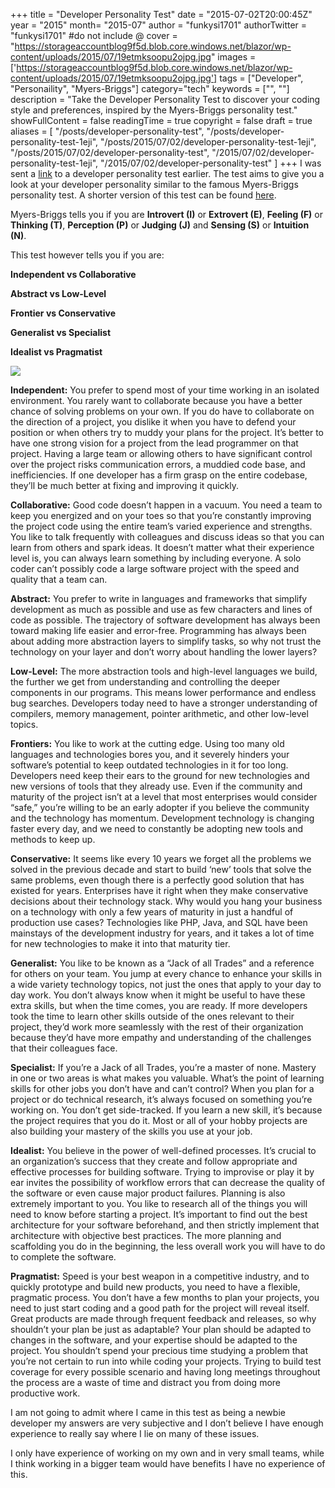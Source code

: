 +++
title = "Developer Personality Test"
date = "2015-07-02T20:00:45Z"
year = "2015"
month= "2015-07"
author = "funkysi1701"
authorTwitter = "funkysi1701" #do not include @
cover = "https://storageaccountblog9f5d.blob.core.windows.net/blazor/wp-content/uploads/2015/07/19etmksoopu2ojpg.jpg"
images = ['https://storageaccountblog9f5d.blob.core.windows.net/blazor/wp-content/uploads/2015/07/19etmksoopu2ojpg.jpg']
tags = ["Developer", "Personaility", "Myers-Briggs"]
category="tech"
keywords = ["", ""]
description = "Take the Developer Personality Test to discover your coding style and preferences, inspired by the Myers-Briggs personality test."
showFullContent = false
readingTime = true
copyright = false
draft = true
aliases = [
    "/posts/developer-personality-test",
    "/posts/developer-personality-test-1eji",
    "/posts/2015/07/02/developer-personality-test-1eji",
    "/posts/2015/07/02/developer-personality-test",
    "/2015/07/02/developer-personality-test-1eji",
    "/2015/07/02/developer-personality-test"
]
+++
I was sent a [link](https://www.surveygizmo.com/s3/1883619/Developer-Personality-Test) to a developer personality test earlier. The test aims to give you a look at your developer personality similar to the famous Myers-Briggs personality test. A shorter version of this test can be found [here](https://www.surveygizmo.com/s3/1900187/Short-Developer-Personality-Test).

Myers-Briggs tells you if you are **Introvert (I)** or **Extrovert (E)**, **Feeling (F)** or **Thinking (T)**, **Perception (P)** or **Judging (J)** and **Sensing (S)** or **Intuition (N)**.

This test however tells you if you are:

**Independent vs Collaborative**

**Abstract vs Low-Level**

**Frontier vs Conservative**

**Generalist vs Specialist**

**Idealist vs Pragmatist**

![](https://storageaccountblog9f5d.blob.core.windows.net/blazor/wp-content/uploads/2015/07/19etmksoopu2ojpg.jpg)

**Independent:**
You prefer to spend most of your time working in an isolated environment.  You rarely want to collaborate because you have a better chance of solving problems on your own.  If you do have to collaborate on the direction of a project, you dislike it when you have to defend your position or when others try to muddy your plans for the project.  It’s better to have one strong vision for a project from the lead programmer on that project.  Having a large team or allowing others to have significant control over the project risks communication errors, a muddied code base, and inefficiencies.  If one developer has a firm grasp on the entire codebase, they’ll be much better at fixing and improving it quickly.

**Collaborative:**
Good code doesn’t happen in a vacuum.  You need a team to keep you energized and on your toes so that you’re constantly improving the project code using the entire team’s varied experience and strengths.  You like to talk frequently with colleagues and discuss ideas so that you can learn from others and spark ideas.  It doesn’t matter what their experience level is, you can always learn something by including everyone.  A solo coder can’t possibly code a large software project with the speed and quality that a team can.

**Abstract:**
You prefer to write in languages and frameworks that simplify development as much as possible and use as few characters and lines of code as possible. The trajectory of software development has always been toward making life easier and error-free. Programming has always been about adding more abstraction layers to simplify tasks, so why not trust the technology on your layer and don’t worry about handling the lower layers?

**Low-Level:**
The more abstraction tools and high-level languages we build, the further we get from understanding and controlling the deeper components in our programs.  This means lower performance and endless bug searches.  Developers today need to have a stronger understanding of compilers, memory management, pointer arithmetic, and other low-level topics.

**Frontiers:**
You like to work at the cutting edge.  Using too many old languages and technologies bores you, and it severely hinders your software’s potential to keep outdated technologies in it for too long. Developers need keep their ears to the ground for new technologies and new versions of tools that they already use.  Even if the community and maturity of the project isn’t at a level that most enterprises would consider “safe,” you’re willing to be an early adopter if you believe the community and the technology has momentum.  Development technology is changing faster every day, and we need to constantly be adopting new tools and methods to keep up.

**Conservative:**
It seems like every 10 years we forget all the problems we solved in the previous decade and start to build ‘new’ tools that solve the same problems, even though there is a perfectly good solution that has existed for years.  Enterprises have it right when they make conservative decisions about their technology stack. Why would you hang your business on a technology with only a few years of maturity in just a handful of production use cases?  Technologies like PHP, Java, and SQL have been mainstays of the development industry for years, and it takes a lot of time for new technologies to make it into that maturity tier.

**Generalist:**
You like to be known as a “Jack of all Trades” and a reference for others on your team. You jump at every chance to enhance your skills in a wide variety technology topics, not just the ones that apply to your day to day work.  You don’t always know when it might be useful to have these extra skills, but when the time comes, you are ready.  If more developers took the time to learn other skills outside of the ones relevant to their project, they’d work more seamlessly with the rest of their organization because they’d have more empathy and understanding of the challenges that their colleagues face.

**Specialist:**
If you’re a Jack of all Trades, you’re a master of none. Mastery in one or two areas is what makes you valuable.  What’s the point of learning skills for other jobs you don’t have and can’t control? When you plan for a project or do technical research, it’s always focused on something you’re working on. You don’t get side-tracked. If you learn a new skill, it’s because the project requires that you do it. Most or all of your hobby projects are also building your mastery of the skills you use at your job.

**Idealist:**
You believe in the power of well-defined processes. It’s crucial to an organization’s success that they create and follow appropriate and effective processes for building software. Trying to improvise or play it by ear invites the possibility of workflow errors that can decrease the quality of the software or even cause major product failures. Planning is also extremely important to you.  You like to research all of the things you will need to know before starting a project.  It’s important to find out the best architecture for your software beforehand, and then strictly implement that architecture with objective best practices.  The more planning and scaffolding you do in the beginning, the less overall work you will have to do to complete the software.

**Pragmatist:**
Speed is your best weapon in a competitive industry, and to quickly prototype and build new products, you need to have a flexible, pragmatic process.  You don’t have a few months to plan your projects, you need to just start coding and a good path for the project will reveal itself.  Great products are made through frequent feedback and releases, so why shouldn’t your plan be just as adaptable? Your plan should be adapted to changes in the software, and your expertise should be adapted to the project. You shouldn’t spend your precious time studying a problem that you’re not certain to run into while coding your projects.  Trying to build test coverage for every possible scenario and having long meetings throughout the process are a waste of time and distract you from doing more productive work.

I am not going to admit where I came in this test as being a newbie developer my answers are very subjective and I don’t believe I have enough experience to really say where I lie on many of these issues.

I only have experience of working on my own and in very small teams, while I think working in a bigger team would have benefits I have no experience of this.
